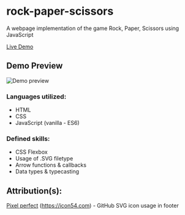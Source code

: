 # rock-paper-scissors
A webpage implementation of the game Rock, Paper, Scissors using JavaScript<br>

[Live Demo](https://sorrrb.github.io/js-rock-paper-scissors/)

## Demo Preview
![Demo preview](./resources/demo.png)

### Languages utilized:
- HTML
- CSS
- JavaScript (vanilla - ES6)

### Defined skills:
- CSS Flexbox
- Usage of .SVG filetype
- Arrow functions & callbacks
- Data types & typecasting

## Attribution(s):
[Pixel perfect](https://www.flaticon.com/authors/pixel-perfect) (https://icon54.com) - GitHub SVG icon usage in footer